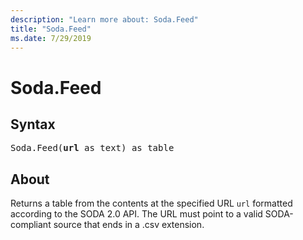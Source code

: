 ```yaml
---
description: "Learn more about: Soda.Feed"
title: "Soda.Feed"
ms.date: 7/29/2019
---
```

# Soda.Feed
  
## Syntax

<pre>
Soda.Feed(<b>url</b> as text) as table
</pre>
  
## About  
Returns a table from the contents at the specified URL `url` formatted according to the SODA 2.0 API. The URL must point to a valid SODA-compliant source that ends in a .csv extension.
